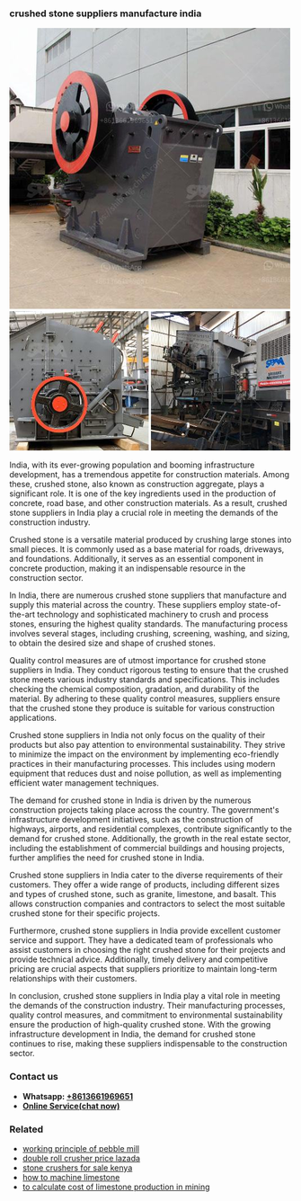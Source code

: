 <h3>crushed stone suppliers manufacture india</h3><img src='1706768043.jpg' alt=''><p>India, with its ever-growing population and booming infrastructure development, has a tremendous appetite for construction materials. Among these, crushed stone, also known as construction aggregate, plays a significant role. It is one of the key ingredients used in the production of concrete, road base, and other construction materials. As a result, crushed stone suppliers in India play a crucial role in meeting the demands of the construction industry.</p><p>Crushed stone is a versatile material produced by crushing large stones into small pieces. It is commonly used as a base material for roads, driveways, and foundations. Additionally, it serves as an essential component in concrete production, making it an indispensable resource in the construction sector.</p><p>In India, there are numerous crushed stone suppliers that manufacture and supply this material across the country. These suppliers employ state-of-the-art technology and sophisticated machinery to crush and process stones, ensuring the highest quality standards. The manufacturing process involves several stages, including crushing, screening, washing, and sizing, to obtain the desired size and shape of crushed stones.</p><p>Quality control measures are of utmost importance for crushed stone suppliers in India. They conduct rigorous testing to ensure that the crushed stone meets various industry standards and specifications. This includes checking the chemical composition, gradation, and durability of the material. By adhering to these quality control measures, suppliers ensure that the crushed stone they produce is suitable for various construction applications.</p><p>Crushed stone suppliers in India not only focus on the quality of their products but also pay attention to environmental sustainability. They strive to minimize the impact on the environment by implementing eco-friendly practices in their manufacturing processes. This includes using modern equipment that reduces dust and noise pollution, as well as implementing efficient water management techniques.</p><p>The demand for crushed stone in India is driven by the numerous construction projects taking place across the country. The government's infrastructure development initiatives, such as the construction of highways, airports, and residential complexes, contribute significantly to the demand for crushed stone. Additionally, the growth in the real estate sector, including the establishment of commercial buildings and housing projects, further amplifies the need for crushed stone in India.</p><p>Crushed stone suppliers in India cater to the diverse requirements of their customers. They offer a wide range of products, including different sizes and types of crushed stone, such as granite, limestone, and basalt. This allows construction companies and contractors to select the most suitable crushed stone for their specific projects.</p><p>Furthermore, crushed stone suppliers in India provide excellent customer service and support. They have a dedicated team of professionals who assist customers in choosing the right crushed stone for their projects and provide technical advice. Additionally, timely delivery and competitive pricing are crucial aspects that suppliers prioritize to maintain long-term relationships with their customers.</p><p>In conclusion, crushed stone suppliers in India play a vital role in meeting the demands of the construction industry. Their manufacturing processes, quality control measures, and commitment to environmental sustainability ensure the production of high-quality crushed stone. With the growing infrastructure development in India, the demand for crushed stone continues to rise, making these suppliers indispensable to the construction sector.</p><h3>Contact us</h3><ul><li><strong>Whatsapp:&nbsp;<a href="https://wa.me/8613661969651">+8613661969651</a></strong></li><li><a href="https://swt.shibang-china.com/?git&amp;zhl&amp;crushed stone suppliers manufacture india"><strong>Online Service(chat now)</strong></a></li></ul><h3>Related</h3><ul><li><a href='working principle of pebble mill.md'>working principle of pebble mill</a></li><li><a href='double roll crusher price lazada.md'>double roll crusher price lazada</a></li><li><a href='stone crushers for sale kenya.md'>stone crushers for sale kenya</a></li><li><a href='how to machine limestone.md'>how to machine limestone</a></li><li><a href='to calculate cost of limestone production in mining.md'>to calculate cost of limestone production in mining</a></li></ul>